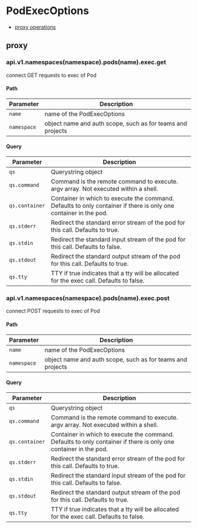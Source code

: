 # PodExecOptions

* [proxy operations](#proxy)

## proxy

### api.v1.namespaces(namespace).pods(name).exec.get

connect GET requests to exec of Pod

#### Path

| Parameter | Description |
| --------- | ----------- |
| `name` | name of the PodExecOptions |
| `namespace` | object name and auth scope, such as for teams and projects |

#### Query

| Parameter | Description |
| --------- | ----------- |
| `qs` | Querystring object |
| `qs.command` | Command is the remote command to execute. argv array. Not executed within a shell. |
| `qs.container` | Container in which to execute the command. Defaults to only container if there is only one container in the pod. |
| `qs.stderr` | Redirect the standard error stream of the pod for this call. Defaults to true. |
| `qs.stdin` | Redirect the standard input stream of the pod for this call. Defaults to false. |
| `qs.stdout` | Redirect the standard output stream of the pod for this call. Defaults to true. |
| `qs.tty` | TTY if true indicates that a tty will be allocated for the exec call. Defaults to false. |

### api.v1.namespaces(namespace).pods(name).exec.post

connect POST requests to exec of Pod

#### Path

| Parameter | Description |
| --------- | ----------- |
| `name` | name of the PodExecOptions |
| `namespace` | object name and auth scope, such as for teams and projects |

#### Query

| Parameter | Description |
| --------- | ----------- |
| `qs` | Querystring object |
| `qs.command` | Command is the remote command to execute. argv array. Not executed within a shell. |
| `qs.container` | Container in which to execute the command. Defaults to only container if there is only one container in the pod. |
| `qs.stderr` | Redirect the standard error stream of the pod for this call. Defaults to true. |
| `qs.stdin` | Redirect the standard input stream of the pod for this call. Defaults to false. |
| `qs.stdout` | Redirect the standard output stream of the pod for this call. Defaults to true. |
| `qs.tty` | TTY if true indicates that a tty will be allocated for the exec call. Defaults to false. |

